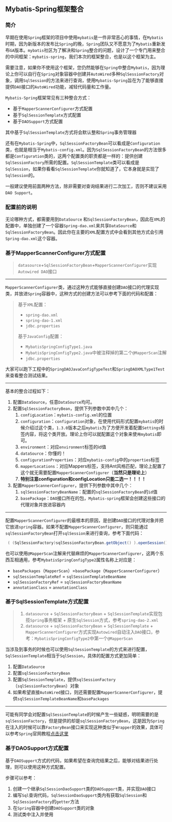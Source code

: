 ## Mybatis-Spring框架整合

### 简介

早期在使用`Spring`框架的项目中使用`mybatis`是一件非常恶心的事情，在`Mybatis`时期，因为新版本的发布比`Spring`的晚，`Spring`团队又不愿意为了`Mybatis`重新发布`GA`版本。`mybatis`社区为了解决和`Spring`整合的问题，设计了一个专门用来整合的中间框架：`mybatis-spring`，我们本次的框架整合，也是以这个框架为主。

需要注意，如果你不使用这个框架，您仍然能够在`Spring`中整合`Mybatis`，因为理论上你可以自行在`Spring`对象容器中创建并`AutoWired`多种`SqlSessionFactory`对象，调用`SqlSession`的方法来进行查询，使用`Mybatis-Spring`旨在为了能够直接提供`DAO`接口的`AutoWired`功能，减轻代码量和工作量。

`Mybatis-Spring`框架常见有三种整合方式：

- 基于`MapperScannerConfigurer`方式配置
- 基于`SqlSessionTemplate`方式配置
- 基于`DAOSupport`方式配置

其中基于`SqlSessionTemplate`方式将会默认整和`Spring`事务管理器

还有在`Mybatis-Spring`中，`SqlSessionFactoryBean`可以看成是`Configuration`类，也就是相当于`Mybatis-config.xml`。因为`SqlSessionFactoryBean`的方法很多都是`Configuration`类的，这两个配置类的职责都是一样的：提供创建`SqlSessionFactory`所需的配置。`SqlSessionTemplate`类可以看成是`SqlSession`，如果你看看`SqlSessionTemplate`你就知道了，它本身就是实现了`SqlSession`的。

一般建议使用前面两种方法，除非需要对查询结果进行二次加工，否则不建议采用`DAO Support`。

### 配置前的说明

无论哪种方式，都需要用到`DataSource` 和`SqlSessionFactoryBean`，因此在`XML`的配置中，单独创建了一个容器`Spring-dao.xml`来共享`DataSource`和`SqlSessionFactoryBean`。因此你在主要的`XML`配置方式中会看到其他方式会引用`Spring-dao.xml`这个容器。

### 基于MapperScannerConfigurer方式配置

> `datasource`+`SqlSessionFactoryBean`+`MapperScannerConfigurer`实现`Autowired DAO`接口

-----

`MapperScannerConfigurer`类，通过这种方式能够直接创建`DAO`接口的代理实现类，并放进`Spring`容器中，这种方式的创建方法可以参考下面的代码和配置：

> 基于`XML`配置：
>
> - `spring-dao.xml`
> - `spring-dao-1.xml`
> - `jdbc.properties`
>
> 基于`JavaConfig`配置：
>
> - `MybatisSpringConfigType1.java`
> - `MybatisSpringConfigType2.java`中被注释掉的第二个`@MapperScan`注解
> - `jdbc.properties`

大家可以跑下工程中的`SpringDAOJavaConfigTypeTest`和`SpringDAOXMLType1Test`来查看整合测试结果。

-----

基本的整合过程如下：

1. 配置`DataSource`，任意`DataSource`均可。
2. 配置`SqlSessionFactoryBean`，提供下列参数中其中几个：
   1. `configLocation`：`mybatis-config.xml`的位置
   2. `configuration`：`configuration`对象，在使用代码形式配置`mybatis`的时候介绍过这个类，`1.3.0`版本之后`mybatis`为了方便开发着配置`Settings`标签内容，将这个类开放。理论上你可以就配置这个对象来使`用mybatis`即可。
   3. `environment`：对应`environment`标签的id值
   4. `dataSource`：你懂的！
   5. `configurationProperties`：对应`mybatis-config`中的`properties`标签
   6. `mapperLocations`：对应Mappers标签，支持Ant风格匹配，理论上配置了这个就无需要配置`MapperScannerConfigurer`（**当然只是理论上**）
   7. **特别注意configuration和configLocation只能二选一！！！！**
3. 配置`MapperScannerConfigurer`，提供下列参数中其中几个：
   1. `sqlSessionFactoryBeanName`：配置的`sqlSessionFactoryBean`的`id`值
   2. `basePackage`：`DAO`接口所在的包，`Mybatis-spring`框架会创建这些接口的代理对象并放进容器内

-------

配置`MapperScannerConfigurer`的最根本的原因，是创建`DAO`接口的代理对象并把它放进`spring`容器。如果不配置`MapperScannerConfigurer`，则只能通过`sqlSessionFactoryBean`打开`sqlSession`来进行查询，参考下面代码：

```java
 ( (SqlSessionFactory)sqlSessionFactoryBean.getObject() ).openSession()
```

也可以使用`@MapperScan`注解来代替麻烦的`MapperScannerConfigurer`，这两个东西互相通用，参考`MybatisSpringConfigType2`属性名称上对应是：

- `basePackages`（`MapperScan`）=`basePackage`（`MapperScannerConfigurer`）
- `sqlSessionTemplateRef` = `sqlSessionTemplateBeanName`
- `sqlSessionFactoryRef` = `sqlSessionFactoryBeanName`
- `annotationClass` = `annotationClass`

### 基于SqlSessionTemplate方式配置

> 1. `datasource` + `SqlSessionFactoryBean` + `SqlSessionTemplate`实现包揽`Spring`事务框架 + 原生`SqlSession`方式，参考`spring-dao-2.xml`
> 2. `datasource` + `sqlSessionFactoryBean` + `SqlSessionTemplate` + `MapperScannerConfigurer`方式实现`Autowired`自动注入`DAO`接口，参考：`MybatisSpringConfigType2`中第一个`@MapperScan`

当涉及到事务的时候也可以使用`SqlSessionTemplate`的方式来进行配置，`SqlSessionTemplate`相当于`SqlSession`，具体的配置方式更加简单：

1. 配置`DataSource`
2. 配置`sqlSessionFactoryBean`
3. 配置`SqlSessionTemplate`，提供`sqlSessionFactory`（`sqlSessionFactoryBean`）对象
4. 如果希望直接`AutoWired`接口，则还需要配置`MapperScannerConfigurer`，提供`sqlSessionTemplateBeanName`和`basePackages`

-----

可能有同学会对配置`SqlSessionTemplate`的时候产生一些疑惑，明明需要的是`sqlSessionFactory`，但是提供的却是`sqlSessionFactoryBean`，这是因为`Spring`在注入的时候可以靠`FactoryBean`接口来实现这种类似于`Wrapper`的效果，具体可以参考`Spring`官网教程[点击这里](https://docs.spring.io/spring-framework/docs/current/reference/html/core.html#beans-factory-extension-factorybean)

### 基于DAOSupport方式配置

基于`DAOSupport`方式的代码，如果希望在查询完结果之后，能够对结果进行处理，则可以使用这种方式配置。

步骤可以参考：

1. 创建一个继承`SqlSessionDaoSupport`类的`DAOSupport`类，并实现`DAO`接口
2. 编写`Sql`查询代码，`SqlSessionDaoSupport`类内有获取`SqlSession`和`SqlSessionFactory`的`getter`方法
3. 在`Spring`容器中创建`DAOSupport`类的对象
4. 测试类中注入并使用

